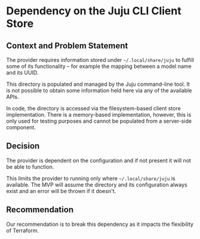 # Dependency on the Juju CLI Client Store

## Context and Problem Statement

The provider requires information stored under `~/.local/share/juju` to fulfill some of its functionality  – for example the mapping between a model name and its UUID.

This directory is populated and managed by the Juju command-line tool. It is not possible to obtain some information held here via any of the available APIs.   

In code, the directory is accessed via the filesystem-based client store implementation. There is a memory-based implementation, however, this is only used for testing purposes and cannot be populated from a server-side component.

## Decision

The provider is dependent on the configuration and if not present it will not be able to function. 

This limits the provider to running only where `~/.local/share/juju` is available. The MVP will assume the directory and its configuration always exist and an error will be thrown if it doesn't.    

## Recommendation

Our recommendation is to break this dependency as it impacts the flexibility of Terraform.
